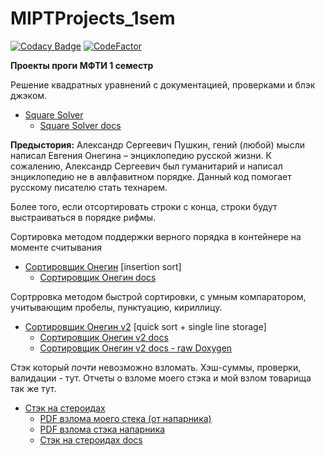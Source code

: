 # MIPTProjects_1sem
[![Codacy Badge](https://api.codacy.com/project/badge/Grade/75c9791e4ced4d66a24029409c69f22a)](https://app.codacy.com/manual/dremov.me/MIPTProjects_1sem?utm_source=github.com&utm_medium=referral&utm_content=AlexRoar/MIPTProjects_1sem&utm_campaign=Badge_Grade_Dashboard)
[![CodeFactor](https://www.codefactor.io/repository/github/alexroar/miptprojects_1sem/badge/master)](https://www.codefactor.io/repository/github/alexroar/miptprojects_1sem/overview/master)

**Проекты проги МФТИ 1 семестр**

Решение квадратных уравнений с документацией, проверками и блэк джэком.

- [Square Solver](SquareRoots/SquareRoots/main.c)
  - [Square Solver docs](https://alexroar.github.io/MIPTProjects_1sem/SquareRoots/docs/html/main_8c.html)
  
**Предыстория:** Александр Сергеевич Пушкин, гений (любой) мысли написал Евгения Онегина – энциклопедию русской жизни. К сожалению, Александр Сергеевич был гуманитарий и написал энциклопедию не в авлфавитном порядке. Данный код помогает русскому писателю стать технарем.

Более того, если отсортировать строки с конца, строки будут выстраиваться в порядке рифмы.

Сортировка методом поддержки верного порядка в контейнере на моменте считывания
- [Сортировщик Онегин](OneginSort/OneginSort/main.c) [insertion sort]
  - [Сортировщик Онегин docs](https://alexroar.github.io/MIPTProjects_1sem/OneginSort/docs/html/main_8c.html)
  
Сортрровка методом быстрой сортировки, с умным компаратором, учитывающим пробелы, пунктуацию, кириллицу.
- [Сортировщик Онегин v2](OneginSortv2/OneginSortv2/main.c) [quick sort + single line storage]
  - [Сортировщик Онегин v2 docs](https://alexroar.github.io/MIPTProjects_1sem/OneginSortv2/docs_sphinx/_build/html/api/c_doxygen_sphinx.html#program-documentation)
  - [Сортировщик Онегин v2 docs - raw Doxygen](https://alexroar.github.io/MIPTProjects_1sem/OneginSortv2/docs_doxygen/html/main_8c.html)
  
Стэк который *почти* невозможно взломать. Хэш-суммы, проверки, валидации - тут. Отчеты о взломе моего стэка и мой взлом товарища так же тут.
- [Стэк на стероидах](StackOnSteroids/StackOnSteroids/StackRigid.h)
  - [PDF взлома моего стека (от напарника)](StackOnSteroids/Vzlom_Alexandra_Dremova.pdf)
  - [PDF взлома стэка напарника](StackOnSteroids/Взлом%20Артема.pdf)
  - [Стэк на стероидах docs](https://alexroar.github.io/MIPTProjects_1sem/StackOnSteroids/docs_doxygen/html/index.html)
  
